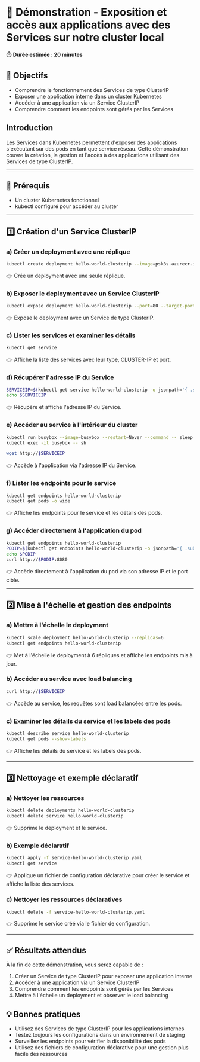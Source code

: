 
# 🧪 Démonstration - Exposition et accès aux applications avec des Services sur notre cluster local
⏱️ **Durée estimée : 20 minutes**

## 🎯 Objectifs
- Comprendre le fonctionnement des Services de type ClusterIP
- Exposer une application interne dans un cluster Kubernetes
- Accéder à une application via un Service ClusterIP
- Comprendre comment les endpoints sont gérés par les Services

## Introduction
Les Services dans Kubernetes permettent d'exposer des applications s'exécutant sur des pods en tant que service réseau. Cette démonstration couvre la création, la gestion et l'accès à des applications utilisant des Services de type ClusterIP.

---

## 🔧 Prérequis
- Un cluster Kubernetes fonctionnel
- kubectl configuré pour accéder au cluster

---

## 1️⃣ Création d'un Service ClusterIP

### a) Créer un deployment avec une réplique
```bash
kubectl create deployment hello-world-clusterip --image=psk8s.azurecr.io/hello-app:1.0
```
👉 Crée un deployment avec une seule réplique.

### b) Exposer le deployment avec un Service ClusterIP
```bash
kubectl expose deployment hello-world-clusterip --port=80 --target-port=8080 --type ClusterIP
```
👉 Expose le deployment avec un Service de type ClusterIP.

### c) Lister les services et examiner les détails
```bash
kubectl get service
```
👉 Affiche la liste des services avec leur type, CLUSTER-IP et port.

### d) Récupérer l'adresse IP du Service
```bash
SERVICEIP=$(kubectl get service hello-world-clusterip -o jsonpath='{ .spec.clusterIP }')
echo $SERVICEIP
```
👉 Récupère et affiche l'adresse IP du Service.

### e) Accéder au service à l'intérieur du cluster
```bash
kubectl run busybox --image=busybox --restart=Never --command -- sleep 3600
kubectl exec -it busybox -- sh

wget http://$SERVICEIP
```
👉 Accède à l'application via l'adresse IP du Service.

### f) Lister les endpoints pour le service
```bash
kubectl get endpoints hello-world-clusterip
kubectl get pods -o wide
```
👉 Affiche les endpoints pour le service et les détails des pods.

### g) Accéder directement à l'application du pod
```bash
kubectl get endpoints hello-world-clusterip
PODIP=$(kubectl get endpoints hello-world-clusterip -o jsonpath='{ .subsets[].addresses[].ip }')
echo $PODIP
curl http://$PODIP:8080
```
👉 Accède directement à l'application du pod via son adresse IP et le port cible.

---

## 2️⃣ Mise à l'échelle et gestion des endpoints

### a) Mettre à l'échelle le deployment
```bash
kubectl scale deployment hello-world-clusterip --replicas=6
kubectl get endpoints hello-world-clusterip
```
👉 Met à l'échelle le deployment à 6 répliques et affiche les endpoints mis à jour.

### b) Accéder au service avec load balancing
```bash
curl http://$SERVICEIP
```
👉 Accède au service, les requêtes sont load balancées entre les pods.

### c) Examiner les détails du service et les labels des pods
```bash
kubectl describe service hello-world-clusterip
kubectl get pods --show-labels
```
👉 Affiche les détails du service et les labels des pods.

---

## 3️⃣ Nettoyage et exemple déclaratif

### a) Nettoyer les ressources
```bash
kubectl delete deployments hello-world-clusterip
kubectl delete service hello-world-clusterip
```
👉 Supprime le deployment et le service.

### b) Exemple déclaratif
```bash
kubectl apply -f service-hello-world-clusterip.yaml
kubectl get service
```
👉 Applique un fichier de configuration déclarative pour créer le service et affiche la liste des services.

### c) Nettoyer les ressources déclaratives
```bash
kubectl delete -f service-hello-world-clusterip.yaml
```
👉 Supprime le service créé via le fichier de configuration.

---

## ✅ Résultats attendus
À la fin de cette démonstration, vous serez capable de :
1. Créer un Service de type ClusterIP pour exposer une application interne
2. Accéder à une application via un Service ClusterIP
3. Comprendre comment les endpoints sont gérés par les Services
4. Mettre à l'échelle un deployment et observer le load balancing

## 💡 Bonnes pratiques
- Utilisez des Services de type ClusterIP pour les applications internes
- Testez toujours les configurations dans un environnement de staging
- Surveillez les endpoints pour vérifier la disponibilité des pods
- Utilisez des fichiers de configuration déclarative pour une gestion plus facile des ressources


